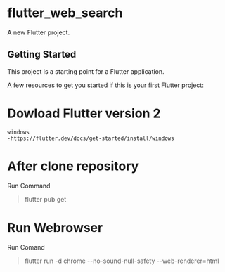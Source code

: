 # flutter_web_search

A new Flutter project.

## Getting Started

This project is a starting point for a Flutter application.

A few resources to get you started if this is your first Flutter project:

# Dowload Flutter version 2
    windows
    -https://flutter.dev/docs/get-started/install/windows

# After clone repository
Run Command
> flutter pub get

# Run Webrowser
Run Comand
> flutter run -d chrome --no-sound-null-safety --web-renderer=html
